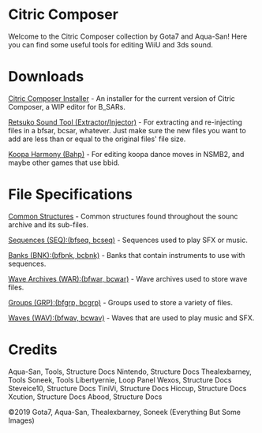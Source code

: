 # Citric Composer
Welcome to the Citric Composer collection by Gota7 and Aqua-San!
Here you can find some useful tools for editing WiiU and 3ds sound.


# Downloads
[Citric Composer Installer](https://github.com/Gota7/Citric-Composer/blob/master/Citric%20Composer/Citric%20Installer.msi?raw=true) - An installer for the current version of Citric Composer, a WIP editor for B_SARs.

[Retsuko Sound Tool (Extractor/Injector)](https://github.com/Gota7/Citric-Composer/blob/master/Retsuko%20Sound%20Tool/Retsuko%20Sound%20Tool/bin/Debug/Retsuko%20Sound%20Tool.zip?raw=true) - For extracting and re-injecting files in a bfsar, bcsar, whatever. Just make sure the new files you want to add are less than or equal to the original files' file size.

[Koopa Harmony (Bahp)](https://github.com/Gota7/Citric-Composer/blob/master/Koopa%20Harmony/Koopa%20Harmony/bin/Debug/Koopa%20Harmony.zip?raw=true) - For editing koopa dance moves in NSMB2, and maybe other games that use bbid.

# File Specifications
[Common Structures](specs/common.md) - Common structures found throughout the sounc archive and its sub-files.

[Sequences (SEQ):(bfseq, bcseq)](specs/seq.md) - Sequences used to play SFX or music.

[Banks (BNK):(bfbnk, bcbnk)](specs/bnk.md) - Banks that contain instruments to use with sequences.

[Wave Archives (WAR):(bfwar, bcwar)](specs/war.md) - Wave archives used to store wave files.

[Groups (GRP):(bfgrp, bcgrp)](specs/grp.md) - Groups used to store a variety of files.

[Waves (WAV):(bfwav, bcwav)](specs/wav.md) - Waves that are used to play music and SFX.

# Credits
Aqua-San, Tools, Structure Docs
Nintendo, Structure Docs
Thealexbarney, Tools
Soneek, Tools
Libertyernie, Loop Panel
Wexos, Structure Docs
Steveice10, Structure Docs
TiniVi, Structure Docs
Hiccup, Structure Docs
Xcution, Structure Docs
Abood, Structure Docs

©2019 Gota7, Aqua-San, Thealexbarney, Soneek
(Everything But Some Images)